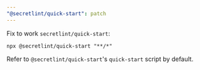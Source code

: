 ```yaml
---
"@secretlint/quick-start": patch
---
```


Fix to work `secretlint/quick-start`:

```
npx @secretlint/quick-start "**/*"
```

Refer to `@secretlint/quick-start`'s `quick-start` script by default.
